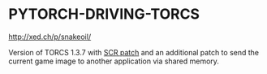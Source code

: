 # PYTORCH-DRIVING-TORCS

http://xed.ch/p/snakeoil/


Version of TORCS 1.3.7 with [SCR patch](https://github.com/barisdemirdelen/scr-torcs-1.3.7) and an additional patch to send the current game image to another application via shared memory.